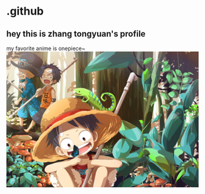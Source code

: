 # .github
## hey this is zhang tongyuan's profile
my favorite anime is onepiece~
![img](images/onepiece.jpg)
